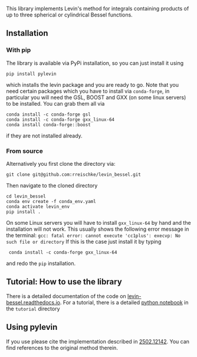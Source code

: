 This library implements Levin's method for integrals containing products of up to three spherical or cylindrical Bessel functions.

## Installation
### With pip
The library is available via PyPi installation, so you can just install it using 
```shell
pip install pylevin
```
which installs the levin package and you are ready to go. Note that you need certain packages which you have to install via ``conda-forge``, in particular you will need the GSL, BOOST and GXX (on some linux servers) to be installed. You can grab them all via
```shell
conda install -c conda-forge gsl
conda install -c conda-forge gxx_linux-64
conda install conda-forge::boost
```
if they are not installed already.

### From source
Alternatively you first clone the directory via:
```shell
git clone git@github.com:rreischke/levin_bessel.git
```

Then navigate to the cloned directory
```shell
cd levin_bessel
conda env create -f conda_env.yaml
conda activate levin_env
pip install .
```
On some Linux servers you will have to install ``gxx_linux-64`` by hand and the installation will not work. This usually shows the following error message in the terminal:
``
gcc: fatal error: cannot execute 'cc1plus': execvp: No such file or directory
``
If this is the case just install it by typing
```shell
 conda install -c conda-forge gxx_linux-64
```
and redo the ``pip`` installation.

## Tutorial: How to use the library
There is a detailed documentation of the code on [levin-bessel.readthedocs.io](https://levin-bessel.readthedocs.io/en/latest/). For a tutorial, there is a detailed [python notebook](https://github.com/rreischke/levin_bessel/blob/main/tutorial/levin_tutorial.ipynb) in the ``tutorial`` directory


## Using pylevin
If you use please cite the implementation described in [2502.12142](https://arxiv.org/abs/2502.12142). You can find references to the original method therein.

